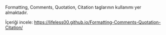 Formatting, Comments, Quotation, Citation taglarının kullanımı yer almaktadır.


İçeriği incele: https://lifeless00.github.io/Formatting-Comments-Quotation-Citation/
